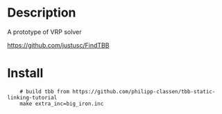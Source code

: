 # Description

A prototype of VRP solver


https://github.com/justusc/FindTBB

# Install

        # build tbb from https://github.com/philipp-classen/tbb-static-linking-tutorial
        make extra_inc=big_iron.inc

